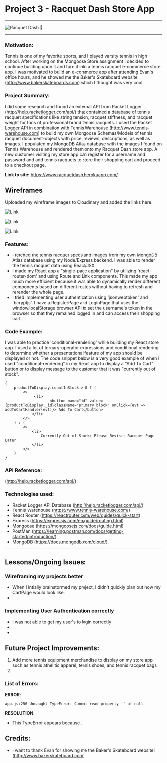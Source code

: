 # Project 3 - Racquet Dash Store App

---

![Racquet Dash 🎾](https://www.admin.foundationtennis.com/pages/madartmouthindoor/image/TENNIS%20BANNER.png)

---

### Motivation:

Tennis is one of my favorite sports, and I played varsity tennis in high school. After working on the Mongoose Store assignment I decided to continue building upon it and turn it into a tennis racquet e-commerce store app. I was motivated to build an e-commerce app after attending Evan's office hours, and he showed me the Baker's Skateboard website (http://www.bakerskateboards.com) which I thought was very cool. 

### Project Summary:

I did some research and found an external API from Racket Logger (http://help.racketlogger.com/api/) that contained a database of tennis racquet specifications like string tension, racquet stiffness, and racquet weight for tons of professional brand tennis racquets. I used the Racket Logger API in combination with Tennis Warehouse (http://www.tennis-warehouse.com) to build my own Mongoose Schemas/Models of tennis racquet document-objects with price, reviews, descriptions, as well as images. I populated my MongoDB Atlas database with the images I found on Tennis Warehouse and rendered them onto my Racquet Dash store app. A new customer visiting my store app can register for a username and password and add tennis racquets to store their shopping cart and proceed to a checkout page. 

**Link to site:** https://www.racquetdash.herokuapp.com/

## Wireframes

Uploaded my wireframe images to Cloudinary and added the links here.

![Link](https://res.cloudinary.com/mtruong/image/upload/v1609508883/HomePage_g0gyri.png)

![Link](https://res.cloudinary.com/mtruong/image/upload/v1609508883/ShowPage_dov0jz.png)

![Link](https://res.cloudinary.com/mtruong/image/upload/v1609508883/CartPage_wo26bw.png)

### Features:

- I fetched the tennis racquet specs and images from my own MongoDB Atlas database using my Node/Express backend. I was able to render the tennis racquet data using React/JSX. 
- I made my React app a "single-page application" by utilizing 'react-router-dom' and using Route and Link components. This made my app much more efficient because it was able to dynamically render different components based on different routes without having to refresh and rerender the whole page. 
- I tried implementing user authentication using 'jsonwebtoken' and 'bcryptjs'. I have a RegisterPage and LoginPage that uses the window.localStorage browser API to set the username's token in the browser so that they remained logged in and can access their shopping cart.

### Code Example:

I was able to practice 'conditional-rendering' while building  my React store app. I used a lot of ternary-operator expressions and conditional rendering to determine whether a  presentational feature of my app should be displayed or not. The code snippet below is a very good example of when I used "conditional-rendering" in my React app to display a "Add To Cart" button or to display message to the customer that it was "currently out of stock".

```
{
    productToDisplay.countInStock > 0 ? (
        <>
             <li>
                    <button name="id" value={productToDisplay._id}className="primary block" onClick={evt => addToCartHandler(evt)}> Add To Cart</button>
            </li>
        </>
    ) : (
        <>
            <li>
                Currently Out of Stock: Please Revisit Racquet Page Later
            </li>
        </>
    )
}
```

### API Reference:

(http://help.racketlogger.com/api/)

### Technologies used:

- Racket Logger API Database (http://help.racketlogger.com/api/)
- Tennis Warehouse (https://www.tennis-warehouse.com/)
- React Router (https://reactrouter.com/web/guides/quick-start)
- Express (https://expressjs.com/en/guide/routing.html)
- Mongoose (https://mongoosejs.com/docs/guide.html)
- PostMan (https://learning.postman.com/docs/getting-started/introduction/)
- MongoDB (https://docs.mongodb.com/cloud/)

---

## Lessons/Ongoing Issues:

### Wireframing my projects better

- When I intially brainstormed my project, I didn't quickly plan out how my CartPage would look like.
- 

### Implementing User Authentication correctly 

- I was not able to get my user's to login correctly 
-
- 

## Future Project Improvements:

1. Add more tennis equipment merchandise to display on my store app such as tennis athelitic apparel, tennis shoes, and tennis racquet bags
2. 


### List of Errors:

**ERROR**:

```
app.js:256 Uncaught TypeError: Cannot read property '' of null

```

**RESOLUTION**:

- This TypeError appears because ...


## Credits:

- I want to thank Evan for showing me the Baker's Skateboard website! (http://www.bakerskateboard.com)
